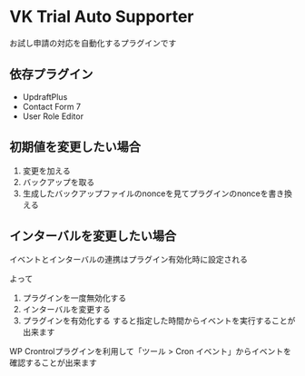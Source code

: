 # VK Trial Auto Supporter

お試し申請の対応を自動化するプラグインです

## 依存プラグイン

- UpdraftPlus
- Contact Form 7
- User Role Editor

## 初期値を変更したい場合
1. 変更を加える
2. バックアップを取る
3. 生成したバックアップファイルのnonceを見てプラグインのnonceを書き換える

## インターバルを変更したい場合
イベントとインターバルの連携はプラグイン有効化時に設定される

よって
1. プラグインを一度無効化する
2. インターバルを変更する
3. プラグインを有効化する
すると指定した時間からイベントを実行することが出来ます

WP Crontrolプラグインを利用して「ツール > Cron イベント」からイベントを確認することが出来ます